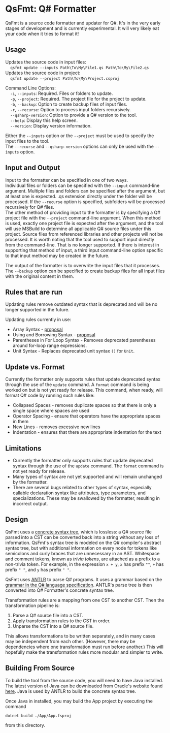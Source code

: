 ﻿# QsFmt: Q# Formatter

QsFmt is a source code formatter and updater for Q#.
It's in the very early stages of development and is currently experimental.
It will very likely eat your code when it tries to format it!

## Usage

Updates the source code in input files:  
&nbsp;&nbsp;&nbsp;&nbsp;`qsfmt update --inputs Path\To\My\File1.qs Path\To\My\File2.qs`  
Updates the source code in project:  
&nbsp;&nbsp;&nbsp;&nbsp;`qsfmt update --project Path\To\My\Project.csproj`

Command Line Options:  
&nbsp;&nbsp;&nbsp;&nbsp;`-i`, `--inputs`: Required. Files or folders to update.  
&nbsp;&nbsp;&nbsp;&nbsp;`-p`, `--project`: Required. The project file for the project to update.  
&nbsp;&nbsp;&nbsp;&nbsp;`-b`, `--backup`: Option to create backup files of input files.  
&nbsp;&nbsp;&nbsp;&nbsp;`-r`, `--recurse`: Option to process input folders recursively.  
&nbsp;&nbsp;&nbsp;&nbsp;`--qsharp-version`: Option to provide a Q# version to the tool.  
&nbsp;&nbsp;&nbsp;&nbsp;`--help`: Display this help screen.  
&nbsp;&nbsp;&nbsp;&nbsp;`--version`: Display version information.

Either the `--inputs` option or the `--project` must be used to specify the input files to the tool.  
The `--recurse` and `--qsharp-version` options can only be used with the `--inputs` option.

## Input and Output
Input to the formatter can be specified in one of two ways.  
Individual files or folders can be specified with the `--input` command-line argument.
Multiple files and folders can be specified after the argument, but at least one is expected.
.qs extension directly under the folder will be processed. If the `--recurse` option is
specified, subfolders will be processed recursively for Q# files.  
The other method of providing input to the formatter is by specifying a Q# project file
with the `--project` command-line argument. When this method is used, exactly one project file
is expected after the argument, and the tool will use MSBuild to determine all applicable Q# source
files under this project. Source files from referenced libraries and other projects will not be processed.
It is worth noting that the tool used to support input directly from the command-line. That is no
longer supported. If there is interest in supporting that method of input, a third input command-line
option specific to that input method may be created in the future.

The output of the formatter is to overwrite the input files that it processes. The `--backup`
option can be specified to create backup files for all input files with the original content in them.

## Rules that are run

Updating rules remove outdated syntax that is deprecated and will be no longer supported in the future.

Updating rules currently in use:
 - Array Syntax - [proposal](https://github.com/microsoft/qsharp-language/blob/main/Approved/2-enhanced-array-literals.md)
 - Using and Borrowing Syntax - [proposal](https://github.com/microsoft/qsharp-language/blob/main/Approved/1-implicitly-scoped-qubit-allocation.md)
 - Parentheses in For Loop Syntax - Removes deprecated parentheses around for-loop range expressions.
 - Unit Syntax - Replaces deprecated unit syntax `()` for `Unit`.

## Update vs. Format

Currently the formatter only supports rules that update deprecated syntax
through the use of the `update` command. A `format` command is being worked on
but is not yet ready for release. This command, when ready, will format Q#
code by running such rules like:
 - Collapsed Spaces - removes duplicate spaces so that there is only a single space where spaces are used
 - Operator Spacing - ensure that operators have the appropriate spaces in them
 - New Lines - removes excessive new lines
 - Indentation - ensures that there are appropriate indentation for the text

## Limitations

- Currently the formatter only supports rules that update deprecated syntax through
  the use of the `update` command. The `format` command is not yet ready for release.
- Many types of syntax are not yet supported and will remain unchanged by the formatter.
- There are several bugs related to other types of syntax, especially callable declaration syntax like
  attributes, type parameters, and specializations. These may be swallowed by the formatter,
  resulting in incorrect output.

## Design

QsFmt uses a [concrete syntax tree](https://en.wikipedia.org/wiki/Parse_tree), which is lossless: a
Q# source file parsed into a CST can be converted back into a string without any loss of information.
QsFmt's syntax tree is modeled on the Q# compiler's abstract syntax tree, but with additional
information on every node for tokens like semicolons and curly braces that are unnecessary in an AST.
Whitespace and comment tokens, known as *trivia tokens*, are attached as a prefix to a non-trivia token.
For example, in the expression `x + y`, `x` has prefix `""`, `+` has prefix `" "`, and `y` has
prefix `" "`.

QsFmt uses [ANTLR](https://www.antlr.org/) to parse Q# programs.
It uses a grammar based on the [grammar in the Q# language specification](https://github.com/microsoft/qsharp-language/tree/main/Specifications/Language/5_Grammar).
ANTLR's parse tree is then converted into Q# Formatter's concrete syntax tree.

Transformation rules are a mapping from one CST to another CST.
Then the transformation pipeline is:

1. Parse a Q# source file into a CST.
2. Apply transformation rules to the CST in order.
3. Unparse the CST into a Q# source file.

This allows transformations to be written separately, and in many cases may be independent from each other.
(However, there may be dependencies where one transformation must run before another.)
This will hopefully make the transformation rules more modular and simpler to write.

## Building From Source

To build the tool from the source code, you will need to have Java installed. The latest version of
Java can be downloaded from Oracle's website found [here](https://www.oracle.com/java/technologies/downloads/).
Java is used by ANTLR to build the concrete syntax tree.

Once Java in installed, you may build the App project by executing the command
```
dotnet build ./App/App.fsproj
```
from this directory.
